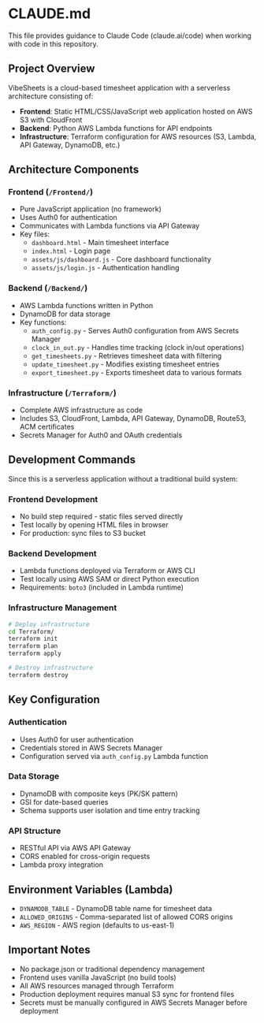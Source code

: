 # CLAUDE.md

This file provides guidance to Claude Code (claude.ai/code) when working with code in this repository.

## Project Overview

VibeSheets is a cloud-based timesheet application with a serverless architecture consisting of:

- **Frontend**: Static HTML/CSS/JavaScript web application hosted on AWS S3 with CloudFront
- **Backend**: Python AWS Lambda functions for API endpoints
- **Infrastructure**: Terraform configuration for AWS resources (S3, Lambda, API Gateway, DynamoDB, etc.)

## Architecture Components

### Frontend (`/Frontend/`)
- Pure JavaScript application (no framework)
- Uses Auth0 for authentication
- Communicates with Lambda functions via API Gateway
- Key files:
  - `dashboard.html` - Main timesheet interface
  - `index.html` - Login page
  - `assets/js/dashboard.js` - Core dashboard functionality
  - `assets/js/login.js` - Authentication handling

### Backend (`/Backend/`)
- AWS Lambda functions written in Python
- DynamoDB for data storage
- Key functions:
  - `auth_config.py` - Serves Auth0 configuration from AWS Secrets Manager
  - `clock_in_out.py` - Handles time tracking (clock in/out operations)
  - `get_timesheets.py` - Retrieves timesheet data with filtering
  - `update_timesheet.py` - Modifies existing timesheet entries
  - `export_timesheet.py` - Exports timesheet data to various formats

### Infrastructure (`/Terraform/`)
- Complete AWS infrastructure as code
- Includes S3, CloudFront, Lambda, API Gateway, DynamoDB, Route53, ACM certificates
- Secrets Manager for Auth0 and OAuth credentials

## Development Commands

Since this is a serverless application without a traditional build system:

### Frontend Development
- No build step required - static files served directly
- Test locally by opening HTML files in browser
- For production: sync files to S3 bucket

### Backend Development
- Lambda functions deployed via Terraform or AWS CLI
- Test locally using AWS SAM or direct Python execution
- Requirements: `boto3` (included in Lambda runtime)

### Infrastructure Management
```bash
# Deploy infrastructure
cd Terraform/
terraform init
terraform plan
terraform apply

# Destroy infrastructure
terraform destroy
```

## Key Configuration

### Authentication
- Uses Auth0 for user authentication
- Credentials stored in AWS Secrets Manager
- Configuration served via `auth_config.py` Lambda function

### Data Storage
- DynamoDB with composite keys (PK/SK pattern)
- GSI for date-based queries
- Schema supports user isolation and time entry tracking

### API Structure
- RESTful API via AWS API Gateway
- CORS enabled for cross-origin requests
- Lambda proxy integration

## Environment Variables (Lambda)
- `DYNAMODB_TABLE` - DynamoDB table name for timesheet data
- `ALLOWED_ORIGINS` - Comma-separated list of allowed CORS origins
- `AWS_REGION` - AWS region (defaults to us-east-1)

## Important Notes
- No package.json or traditional dependency management
- Frontend uses vanilla JavaScript (no build tools)
- All AWS resources managed through Terraform
- Production deployment requires manual S3 sync for frontend files
- Secrets must be manually configured in AWS Secrets Manager before deployment